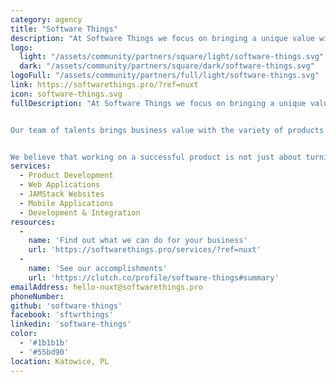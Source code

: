 ```yaml
---
category: agency
title: "Software Things"
description: "At Software Things we focus on bringing a unique value with your digital product. Our tech-savvy team accompanies you through the entire lifecycle of creating a digital product. We help you to discover your audience's needs and address them through aesthetic design and well-working products."
logo:
  light: "/assets/community/partners/square/light/software-things.svg"
  dark: "/assets/community/partners/square/dark/software-things.svg"
logoFull: "/assets/community/partners/full/light/software-things.svg"
link: https://softwarethings.pro/?ref=nuxt
icon: software-things.svg
fullDescription: "At Software Things we focus on bringing a unique value with your digital product. Our tech-savvy team accompanies you through the entire lifecycle of creating a digital product. We help you to discover your audience's needs and address them through aesthetic design and well-working products.


Our team of talents brings business value with the variety of products we develop: web apps, mobile apps and websites.


We believe that working on a successful product is not just about turning a vision into something real, it’s also about business strategy and a long-lasting relationship with your audience – so that they are not just statistics but part of your engaged and lasting community."
services:
  - Product Development
  - Web Applications
  - JAMStack Websites
  - Mobile Applications
  - Development & Integration
resources:
  -
    name: 'Find out what we can do for your business'
    url: 'https://softwarethings.pro/services/?ref=nuxt'
  -
    name: 'See our accomplishments'
    url: 'https://clutch.co/profile/software-things#summary'
emailAddress: hello-nuxt@softwarethings.pro
phoneNumber:
github: 'software-things'
facebook: 'sftwrthings'
linkedin: 'software-things'
color:
  - '#1b1b1b'
  - '#55bd90'
location: Katowice, PL
---
```

